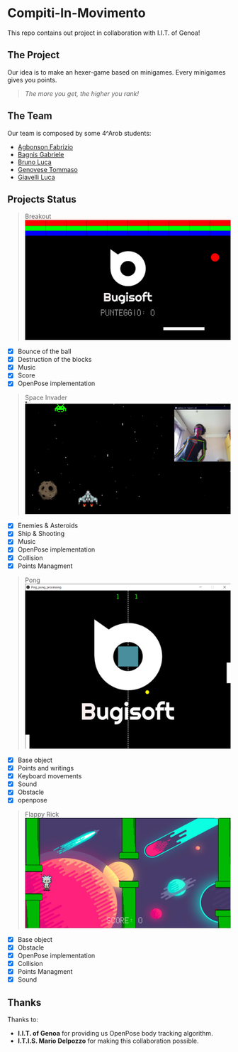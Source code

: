# Compiti-In-Movimento
This repo contains out project in collaboration with I.I.T. of Genoa!

## The Project
Our idea is to make an hexer-game based on minigames. 
Every minigames gives you points. 
> _The more you get, the higher you rank!_

## The Team
Our team is composed by some 4^Arob students:
- [Agbonson Fabrizio](https://github.com/orgs/Bugis0ft/people/blackson)
- [Bagnis Gabriele](https://github.com/orgs/Bugis0ft/people/Bagnis-Gabriele)
- [Bruno Luca](https://github.com/orgs/Bugis0ft/people/Chestnut1)
- [Genovese Tommaso](https://github.com/orgs/Bugis0ft/people/TommyGenovese)
- [Giavelli Luca](https://github.com/orgs/Bugis0ft/people/LGiave)

## Projects Status
> Breakout
![Image of Breakout](https://github.com/Bugis0ft/Compiti-In-Movimento/blob/master/Breakout/presentation/image.png)
- [x] Bounce of the ball
- [x] Destruction of the blocks
- [x] Music
- [x] Score
- [x] OpenPose implementation

> Space Invader
![Image of Space Invader](https://github.com/Bugis0ft/Compiti-In-Movimento/blob/master/Space_invader/documentation/d2.png)

- [x] Enemies & Asteroids
- [x] Ship & Shooting
- [x] Music
- [x] OpenPose implementation
- [x] Collision
- [x] Points Managment

>Pong
![Image of Pong](Ping_pong_processing/documentation/demo.png)

- [x] Base object
- [x] Points and writings
- [x] Keyboard movements
- [x] Sound
- [x] Obstacle
- [x] openpose

>Flappy Rick
![Image of Pong](https://github.com/Bugis0ft/Compiti-In-Movimento/blob/master/Flappy_Bird/Flappy_Rick.PNG)

- [x] Base object
- [x] Obstacle
- [x] OpenPose implementation
- [x] Collision
- [x] Points Managment
- [x] Sound

## Thanks
Thanks to:
- __I.I.T. of Genoa__ for providing us OpenPose body tracking algorithm.
- __I.T.I.S. Mario Delpozzo__ for making this collaboration possible.
